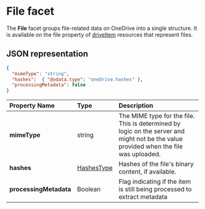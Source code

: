 # File facet

The **File** facet groups file-related data on OneDrive into a single structure.
It is available on the file property of [driveItem][item-resource] resources that represent files.

## JSON representation

<!-- { "blockType": "resource", "@odata.type": "oneDrive.file" } -->
```json
{
  "mimeType": "string",
  "hashes":  { "@odata.type": "oneDrive.hashes" },
  "processingMetadata": false
}
```

| Property Name          | Type                          | Description                                                                                                                                 |
|:-----------------------|:------------------------------|:--------------------------------------------------------------------------------------------------------------------------------------------|
| **mimeType**           | string                        | The MIME type for the file. This is determined by logic on the server and might not be the value provided when the file was uploaded.       |
| **hashes**             | [HashesType](hashes_facet.md) | Hashes of the file's binary content, if available.                                                                                          |
| **processingMetadata** | Boolean                       | Flag indicating if the item is still being processed to extract metadata                                                                    |

[item-resource]: ../resources/item.md

<!-- {
  "type": "#page.annotation",
  "description": "The file facet describes properties of a file",
  "keywords": "file,item,facet",
  "section": "documentation",
  "tocPath": "Facets/File"
} -->
